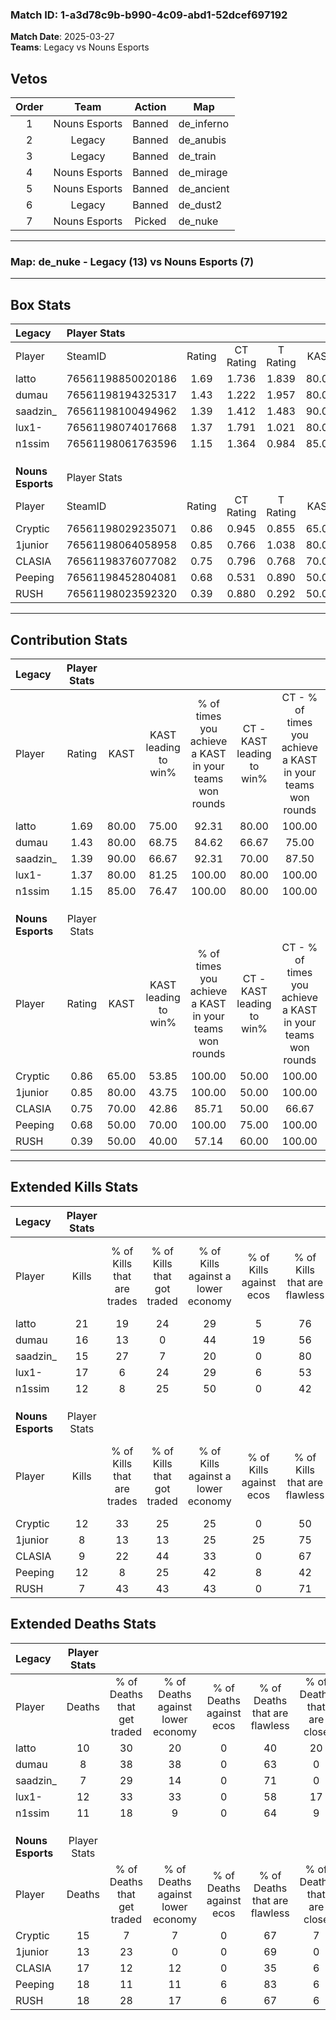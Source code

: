 ### Match ID: 1-a3d78c9b-b990-4c09-abd1-52dcef697192  
**Match Date**: 2025-03-27  
**Teams**: Legacy vs Nouns Esports  

## Vetos  

| Order | Team | Action | Map |
| :---: | :--: | :----: | --- |
| 1 | Nouns Esports | Banned | de_inferno |
| 2 | Legacy | Banned | de_anubis |
| 3 | Legacy | Banned | de_train |
| 4 | Nouns Esports | Banned | de_mirage |
| 5 | Nouns Esports | Banned | de_ancient |
| 6 | Legacy | Banned | de_dust2 |
| 7 | Nouns Esports | Picked | de_nuke |

---  

### **Map**: de_nuke - Legacy (13) vs Nouns Esports (7)  
---  

## Box Stats  

| **Legacy**        | Player Stats      |        |           |          |       |       |       |         |        |      |     |
| :- | :- | :-: | :-: | :-: | :-: | :-: | :-: | :-: | :-: | :-: | :-: |
| Player            | SteamID           | Rating | CT Rating | T Rating | KAST  |  ADR  | Kills | Assists | Deaths | K/D  | HS% |
| latto             | 76561198850020186 |  1.69  |   1.736   |  1.839   | 80.00 | 119.3 |  21   |    5    |   10   | 2.10 | 52  |
| dumau             | 76561198194325317 |  1.43  |   1.222   |  1.957   | 80.00 | 89.0  |  16   |    5    |   8    | 2.00 | 37  |
| saadzin_          | 76561198100494962 |  1.39  |   1.412   |  1.483   | 90.00 | 59.9  |  15   |    3    |   7    | 2.14 | 26  |
| lux1-             | 76561198074017668 |  1.37  |   1.791   |  1.021   | 80.00 | 87.4  |  17   |    7    |   12   | 1.42 | 76  |
| n1ssim            | 76561198061763596 |  1.15  |   1.364   |  0.984   | 85.00 | 69.0  |  12   |    5    |   11   | 1.09 | 41  |
|                   |                   |        |           |          |       |       |       |         |        |      |     |
|                   |                   |        |           |          |       |       |       |         |        |      |     |
|                   |                   |        |           |          |       |       |       |         |        |      |     |
| **Nouns Esports** | Player Stats      |        |           |          |       |       |       |         |        |      |     |
| Player            | SteamID           | Rating | CT Rating | T Rating | KAST  |  ADR  | Kills | Assists | Deaths | K/D  | HS% |
| Cryptic           | 76561198029235071 |  0.86  |   0.945   |  0.855   | 65.00 | 58.3  |  12   |    3    |   15   | 0.80 | 25  |
| 1junior           | 76561198064058958 |  0.85  |   0.766   |  1.038   | 80.00 | 56.2  |   8   |    5    |   13   | 0.62 | 62  |
| CLASIA            | 76561198376077082 |  0.75  |   0.796   |  0.768   | 70.00 | 70.2  |   9   |    4    |   17   | 0.53 | 55  |
| Peeping           | 76561198452804081 |  0.68  |   0.531   |  0.890   | 50.00 | 67.0  |  12   |    1    |   18   | 0.67 | 58  |
| RUSH              | 76561198023592320 |  0.39  |   0.880   |  0.292   | 50.00 | 43.7  |   7   |    1    |   18   | 0.39 | 28  |
---  

## Contribution Stats  

| **Legacy**        | Player Stats |       |                      |                                                        |                           |                                                             |                          |                                                            |
| :- | :-: | :-: | :-: | :-: | :-: | :-: | :-: | :-: |
| Player            |    Rating    | KAST  | KAST leading to win% | % of times you achieve a KAST in your teams won rounds | CT - KAST leading to win% | CT - % of times you achieve a KAST in your teams won rounds | T - KAST leading to win% | T - % of times you achieve a KAST in your teams won rounds |
| latto             |     1.69     | 80.00 |        75.00         |                         92.31                          |           80.00           |                           100.00                            |          66.67           |                           80.00                            |
| dumau             |     1.43     | 80.00 |        68.75         |                         84.62                          |           66.67           |                            75.00                            |          71.43           |                           100.00                           |
| saadzin_          |     1.39     | 90.00 |        66.67         |                         92.31                          |           70.00           |                            87.50                            |          62.50           |                           100.00                           |
| lux1-             |     1.37     | 80.00 |        81.25         |                         100.00                         |           80.00           |                           100.00                            |          83.33           |                           100.00                           |
| n1ssim            |     1.15     | 85.00 |        76.47         |                         100.00                         |           80.00           |                           100.00                            |          71.43           |                           100.00                           |
|                   |              |       |                      |                                                        |                           |                                                             |                          |                                                            |
|                   |              |       |                      |                                                        |                           |                                                             |                          |                                                            |
|                   |              |       |                      |                                                        |                           |                                                             |                          |                                                            |
| **Nouns Esports** | Player Stats |       |                      |                                                        |                           |                                                             |                          |                                                            |
| Player            |    Rating    | KAST  | KAST leading to win% | % of times you achieve a KAST in your teams won rounds | CT - KAST leading to win% | CT - % of times you achieve a KAST in your teams won rounds | T - KAST leading to win% | T - % of times you achieve a KAST in your teams won rounds |
| Cryptic           |     0.86     | 65.00 |        53.85         |                         100.00                         |           50.00           |                           100.00                            |          57.14           |                           100.00                           |
| 1junior           |     0.85     | 80.00 |        43.75         |                         100.00                         |           50.00           |                           100.00                            |          40.00           |                           100.00                           |
| CLASIA            |     0.75     | 70.00 |        42.86         |                         85.71                          |           50.00           |                            66.67                            |          40.00           |                           100.00                           |
| Peeping           |     0.68     | 50.00 |        70.00         |                         100.00                         |           75.00           |                           100.00                            |          66.67           |                           100.00                           |
| RUSH              |     0.39     | 50.00 |        40.00         |                         57.14                          |           60.00           |                           100.00                            |          20.00           |                           25.00                            |
---  

## Extended Kills Stats  

| **Legacy**        | Player Stats |                            |                            |                                    |                         |                              |                                 |                                       |                    |           |
| :- | :-: | :-: | :-: | :-: | :-: | :-: | :-: | :-: | :-: | :-: |
| Player            |    Kills     | % of Kills that are trades | % of Kills that got traded | % of Kills against a lower economy | % of Kills against ecos | % of Kills that are flawless | % of Kills that are close duels | % of Kills that are assisted by flash | Pistol Round Kills | AWP Kills |
| latto             |      21      |             19             |             24             |                 29                 |            5            |              76              |                5                |                   5                   |         0          |     0     |
| dumau             |      16      |             13             |             0              |                 44                 |           19            |              56              |                6                |                   6                   |         3          |     0     |
| saadzin_          |      15      |             27             |             7              |                 20                 |            0            |              80              |                0                |                   0                   |         4          |     7     |
| lux1-             |      17      |             6              |             24             |                 29                 |            6            |              53              |               12                |                   0                   |         0          |     0     |
| n1ssim            |      12      |             8              |             25             |                 50                 |            0            |              42              |                0                |                   8                   |         1          |     0     |
|                   |              |                            |                            |                                    |                         |                              |                                 |                                       |                    |           |
|                   |              |                            |                            |                                    |                         |                              |                                 |                                       |                    |           |
|                   |              |                            |                            |                                    |                         |                              |                                 |                                       |                    |           |
| **Nouns Esports** | Player Stats |                            |                            |                                    |                         |                              |                                 |                                       |                    |           |
| Player            |    Kills     | % of Kills that are trades | % of Kills that got traded | % of Kills against a lower economy | % of Kills against ecos | % of Kills that are flawless | % of Kills that are close duels | % of Kills that are assisted by flash | Pistol Round Kills | AWP Kills |
| Cryptic           |      12      |             33             |             25             |                 25                 |            0            |              50              |               17                |                   0                   |         2          |     0     |
| 1junior           |      8       |             13             |             13             |                 25                 |           25            |              75              |                0                |                  13                   |         1          |     1     |
| CLASIA            |      9       |             22             |             44             |                 33                 |            0            |              67              |                0                |                   0                   |         1          |     0     |
| Peeping           |      12      |             8              |             25             |                 42                 |            8            |              42              |               17                |                  17                   |         1          |     0     |
| RUSH              |      7       |             43             |             43             |                 43                 |            0            |              71              |               14                |                  14                   |         0          |     0     |
## Extended Deaths Stats  

| **Legacy**        | Player Stats |                             |                                   |                          |                               |                            |                           |               |
| :- | :-: | :-: | :-: | :-: | :-: | :-: | :-: | :-: |
| Player            |    Deaths    | % of Deaths that get traded | % of Deaths against lower economy | % of Deaths against ecos | % of Deaths that are flawless | % of Deaths that are close | % of Deaths while blinded | Deaths to AWP |
| latto             |      10      |             30              |                20                 |            0             |              40               |             20             |            20             |       0       |
| dumau             |      8       |             38              |                38                 |            0             |              63               |             0              |            13             |       0       |
| saadzin_          |      7       |             29              |                14                 |            0             |              71               |             0              |             0             |       0       |
| lux1-             |      12      |             33              |                33                 |            0             |              58               |             17             |             8             |       1       |
| n1ssim            |      11      |             18              |                 9                 |            0             |              64               |             9              |             0             |       0       |
|                   |              |                             |                                   |                          |                               |                            |                           |               |
|                   |              |                             |                                   |                          |                               |                            |                           |               |
|                   |              |                             |                                   |                          |                               |                            |                           |               |
| **Nouns Esports** | Player Stats |                             |                                   |                          |                               |                            |                           |               |
| Player            |    Deaths    | % of Deaths that get traded | % of Deaths against lower economy | % of Deaths against ecos | % of Deaths that are flawless | % of Deaths that are close | % of Deaths while blinded | Deaths to AWP |
| Cryptic           |      15      |              7              |                 7                 |            0             |              67               |             7              |             0             |       2       |
| 1junior           |      13      |             23              |                 0                 |            0             |              69               |             0              |             0             |       2       |
| CLASIA            |      17      |             12              |                12                 |            0             |              35               |             6              |            12             |       0       |
| Peeping           |      18      |             11              |                11                 |            6             |              83               |             6              |             0             |       1       |
| RUSH              |      18      |             28              |                17                 |            6             |              67               |             6              |             6             |       2       |
